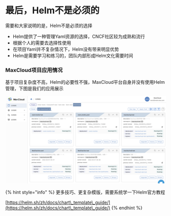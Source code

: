 # 最后，Helm不是必须的

需要和大家说明的是，Helm不是必须的选择

* Helm提供了一种管理Yaml资源的选择，CNCF社区较为成熟和流行
* 根据个人的需要去选择性使用
* 在项目Yaml并不复杂情况下，Helm没有带来明显优势
* Helm是需要学习和练习的，团队内部形成Helm文化需要时间

### MaxCloud项目应用情况

基于项目复杂度不高，Helm的必要性不强，MaxCloud平台自身并没有使用Helm管理，下图是我们的应用展示

![](<../../../../.gitbook/assets/image (208).png>)

{% hint style="info" %}
更多技巧、更复杂模版，需要系统学一下Helm官方教程

[https://helm.sh/zh/docs/chart\_template\_guide/](https://helm.sh/zh/docs/chart\_template\_guide/)
{% endhint %}
